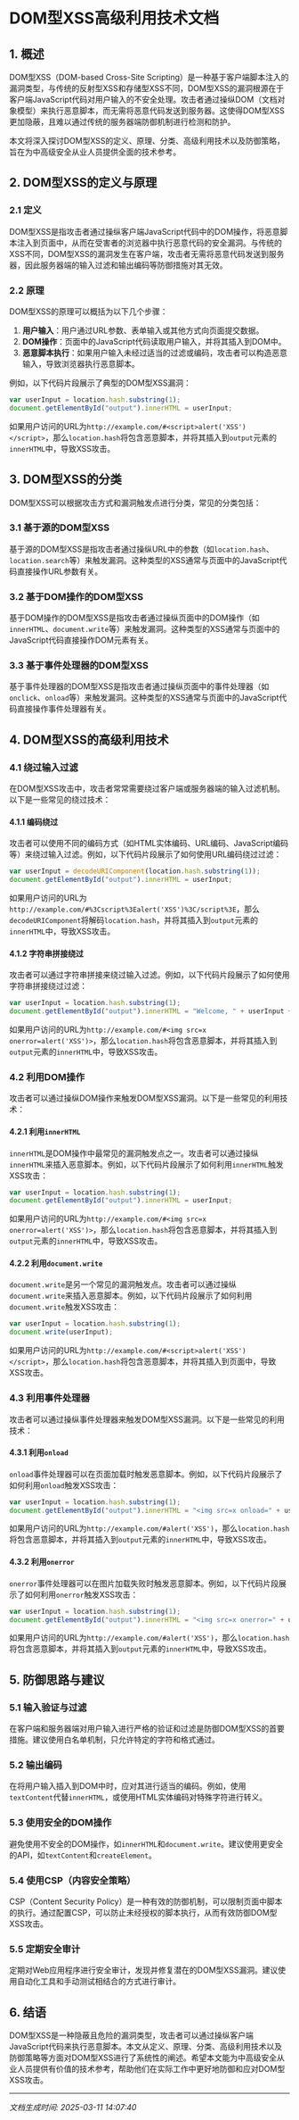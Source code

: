 # DOM型XSS高级利用技术文档

## 1. 概述

DOM型XSS（DOM-based Cross-Site Scripting）是一种基于客户端脚本注入的漏洞类型，与传统的反射型XSS和存储型XSS不同，DOM型XSS的漏洞根源在于客户端JavaScript代码对用户输入的不安全处理。攻击者通过操纵DOM（文档对象模型）来执行恶意脚本，而无需将恶意代码发送到服务器。这使得DOM型XSS更加隐蔽，且难以通过传统的服务器端防御机制进行检测和防护。

本文将深入探讨DOM型XSS的定义、原理、分类、高级利用技术以及防御策略，旨在为中高级安全从业人员提供全面的技术参考。

## 2. DOM型XSS的定义与原理

### 2.1 定义

DOM型XSS是指攻击者通过操纵客户端JavaScript代码中的DOM操作，将恶意脚本注入到页面中，从而在受害者的浏览器中执行恶意代码的安全漏洞。与传统的XSS不同，DOM型XSS的漏洞发生在客户端，攻击者无需将恶意代码发送到服务器，因此服务器端的输入过滤和输出编码等防御措施对其无效。

### 2.2 原理

DOM型XSS的原理可以概括为以下几个步骤：

1. **用户输入**：用户通过URL参数、表单输入或其他方式向页面提交数据。
2. **DOM操作**：页面中的JavaScript代码读取用户输入，并将其插入到DOM中。
3. **恶意脚本执行**：如果用户输入未经过适当的过滤或编码，攻击者可以构造恶意输入，导致浏览器执行恶意脚本。

例如，以下代码片段展示了典型的DOM型XSS漏洞：

```javascript
var userInput = location.hash.substring(1);
document.getElementById("output").innerHTML = userInput;
```

如果用户访问的URL为`http://example.com/#<script>alert('XSS')</script>`，那么`location.hash`将包含恶意脚本，并将其插入到`output`元素的`innerHTML`中，导致XSS攻击。

## 3. DOM型XSS的分类

DOM型XSS可以根据攻击方式和漏洞触发点进行分类，常见的分类包括：

### 3.1 基于源的DOM型XSS

基于源的DOM型XSS是指攻击者通过操纵URL中的参数（如`location.hash`、`location.search`等）来触发漏洞。这种类型的XSS通常与页面中的JavaScript代码直接操作URL参数有关。

### 3.2 基于DOM操作的DOM型XSS

基于DOM操作的DOM型XSS是指攻击者通过操纵页面中的DOM操作（如`innerHTML`、`document.write`等）来触发漏洞。这种类型的XSS通常与页面中的JavaScript代码直接操作DOM元素有关。

### 3.3 基于事件处理器的DOM型XSS

基于事件处理器的DOM型XSS是指攻击者通过操纵页面中的事件处理器（如`onclick`、`onload`等）来触发漏洞。这种类型的XSS通常与页面中的JavaScript代码直接操作事件处理器有关。

## 4. DOM型XSS的高级利用技术

### 4.1 绕过输入过滤

在DOM型XSS攻击中，攻击者常常需要绕过客户端或服务器端的输入过滤机制。以下是一些常见的绕过技术：

#### 4.1.1 编码绕过

攻击者可以使用不同的编码方式（如HTML实体编码、URL编码、JavaScript编码等）来绕过输入过滤。例如，以下代码片段展示了如何使用URL编码绕过过滤：

```javascript
var userInput = decodeURIComponent(location.hash.substring(1));
document.getElementById("output").innerHTML = userInput;
```

如果用户访问的URL为`http://example.com/#%3Cscript%3Ealert('XSS')%3C/script%3E`，那么`decodeURIComponent`将解码`location.hash`，并将其插入到`output`元素的`innerHTML`中，导致XSS攻击。

#### 4.1.2 字符串拼接绕过

攻击者可以通过字符串拼接来绕过输入过滤。例如，以下代码片段展示了如何使用字符串拼接绕过过滤：

```javascript
var userInput = location.hash.substring(1);
document.getElementById("output").innerHTML = "Welcome, " + userInput + "!";
```

如果用户访问的URL为`http://example.com/#<img src=x onerror=alert('XSS')>`，那么`location.hash`将包含恶意脚本，并将其插入到`output`元素的`innerHTML`中，导致XSS攻击。

### 4.2 利用DOM操作

攻击者可以通过操纵DOM操作来触发DOM型XSS漏洞。以下是一些常见的利用技术：

#### 4.2.1 利用`innerHTML`

`innerHTML`是DOM操作中最常见的漏洞触发点之一。攻击者可以通过操纵`innerHTML`来插入恶意脚本。例如，以下代码片段展示了如何利用`innerHTML`触发XSS攻击：

```javascript
var userInput = location.hash.substring(1);
document.getElementById("output").innerHTML = userInput;
```

如果用户访问的URL为`http://example.com/#<img src=x onerror=alert('XSS')>`，那么`location.hash`将包含恶意脚本，并将其插入到`output`元素的`innerHTML`中，导致XSS攻击。

#### 4.2.2 利用`document.write`

`document.write`是另一个常见的漏洞触发点。攻击者可以通过操纵`document.write`来插入恶意脚本。例如，以下代码片段展示了如何利用`document.write`触发XSS攻击：

```javascript
var userInput = location.hash.substring(1);
document.write(userInput);
```

如果用户访问的URL为`http://example.com/#<script>alert('XSS')</script>`，那么`location.hash`将包含恶意脚本，并将其插入到页面中，导致XSS攻击。

### 4.3 利用事件处理器

攻击者可以通过操纵事件处理器来触发DOM型XSS漏洞。以下是一些常见的利用技术：

#### 4.3.1 利用`onload`

`onload`事件处理器可以在页面加载时触发恶意脚本。例如，以下代码片段展示了如何利用`onload`触发XSS攻击：

```javascript
var userInput = location.hash.substring(1);
document.getElementById("output").innerHTML = "<img src=x onload=" + userInput + ">";
```

如果用户访问的URL为`http://example.com/#alert('XSS')`，那么`location.hash`将包含恶意脚本，并将其插入到`output`元素的`innerHTML`中，导致XSS攻击。

#### 4.3.2 利用`onerror`

`onerror`事件处理器可以在图片加载失败时触发恶意脚本。例如，以下代码片段展示了如何利用`onerror`触发XSS攻击：

```javascript
var userInput = location.hash.substring(1);
document.getElementById("output").innerHTML = "<img src=x onerror=" + userInput + ">";
```

如果用户访问的URL为`http://example.com/#alert('XSS')`，那么`location.hash`将包含恶意脚本，并将其插入到`output`元素的`innerHTML`中，导致XSS攻击。

## 5. 防御思路与建议

### 5.1 输入验证与过滤

在客户端和服务器端对用户输入进行严格的验证和过滤是防御DOM型XSS的首要措施。建议使用白名单机制，只允许特定的字符和格式通过。

### 5.2 输出编码

在将用户输入插入到DOM中时，应对其进行适当的编码。例如，使用`textContent`代替`innerHTML`，或使用HTML实体编码对特殊字符进行转义。

### 5.3 使用安全的DOM操作

避免使用不安全的DOM操作，如`innerHTML`和`document.write`。建议使用更安全的API，如`textContent`和`createElement`。

### 5.4 使用CSP（内容安全策略）

CSP（Content Security Policy）是一种有效的防御机制，可以限制页面中脚本的执行。通过配置CSP，可以防止未经授权的脚本执行，从而有效防御DOM型XSS攻击。

### 5.5 定期安全审计

定期对Web应用程序进行安全审计，发现并修复潜在的DOM型XSS漏洞。建议使用自动化工具和手动测试相结合的方式进行审计。

## 6. 结语

DOM型XSS是一种隐蔽且危险的漏洞类型，攻击者可以通过操纵客户端JavaScript代码来执行恶意脚本。本文从定义、原理、分类、高级利用技术以及防御策略等方面对DOM型XSS进行了系统性的阐述。希望本文能为中高级安全从业人员提供有价值的技术参考，帮助他们在实际工作中更好地防御和应对DOM型XSS攻击。

---

*文档生成时间: 2025-03-11 14:07:40*
